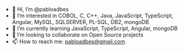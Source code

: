 - 👋 Hi, I’m @pabloadbes
- 👀 I’m interested in COBOL, C, C++, Java, JavaScript, TypeScript, Angular, MySQL, SQLSERVER, PL-SQL, DB2, mongoDB
- 🌱 I’m currently learning JavaScript, TypeScript, Angular, mongoDB
- 💞️ I’m looking to collaborate on Open Source projects
- 📫 How to reach me: pabloadbes@gmail.com

<!---
pabloadbes/pabloadbes is a ✨ special ✨ repository because its `README.md` (this file) appears on your GitHub profile.
You can click the Preview link to take a look at your changes.
--->
